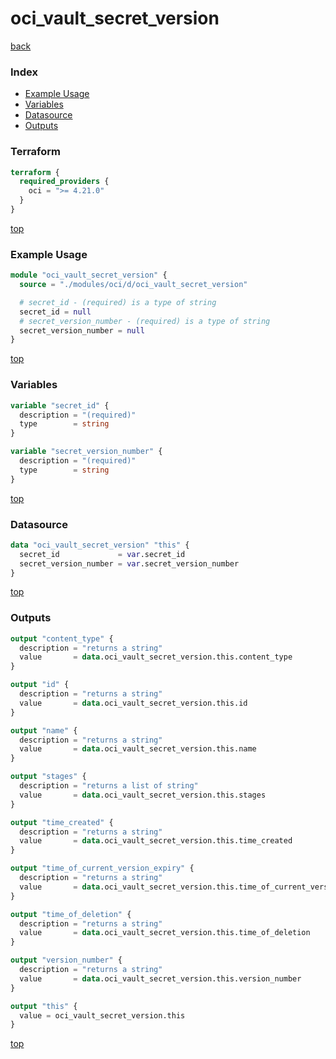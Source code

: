 # oci_vault_secret_version

[back](../oci.md)

### Index

- [Example Usage](#example-usage)
- [Variables](#variables)
- [Datasource](#datasource)
- [Outputs](#outputs)

### Terraform

```terraform
terraform {
  required_providers {
    oci = ">= 4.21.0"
  }
}
```

[top](#index)

### Example Usage

```terraform
module "oci_vault_secret_version" {
  source = "./modules/oci/d/oci_vault_secret_version"

  # secret_id - (required) is a type of string
  secret_id = null
  # secret_version_number - (required) is a type of string
  secret_version_number = null
}
```

[top](#index)

### Variables

```terraform
variable "secret_id" {
  description = "(required)"
  type        = string
}

variable "secret_version_number" {
  description = "(required)"
  type        = string
}
```

[top](#index)

### Datasource

```terraform
data "oci_vault_secret_version" "this" {
  secret_id             = var.secret_id
  secret_version_number = var.secret_version_number
}
```

[top](#index)

### Outputs

```terraform
output "content_type" {
  description = "returns a string"
  value       = data.oci_vault_secret_version.this.content_type
}

output "id" {
  description = "returns a string"
  value       = data.oci_vault_secret_version.this.id
}

output "name" {
  description = "returns a string"
  value       = data.oci_vault_secret_version.this.name
}

output "stages" {
  description = "returns a list of string"
  value       = data.oci_vault_secret_version.this.stages
}

output "time_created" {
  description = "returns a string"
  value       = data.oci_vault_secret_version.this.time_created
}

output "time_of_current_version_expiry" {
  description = "returns a string"
  value       = data.oci_vault_secret_version.this.time_of_current_version_expiry
}

output "time_of_deletion" {
  description = "returns a string"
  value       = data.oci_vault_secret_version.this.time_of_deletion
}

output "version_number" {
  description = "returns a string"
  value       = data.oci_vault_secret_version.this.version_number
}

output "this" {
  value = oci_vault_secret_version.this
}
```

[top](#index)